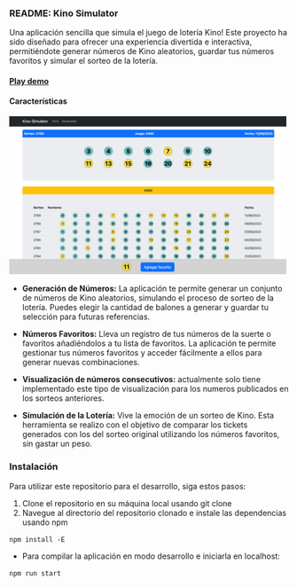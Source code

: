 ### README: Kino Simulator 

Una aplicación sencilla que simula el juego de lotería Kino! Este proyecto ha sido diseñado para ofrecer una experiencia divertida e interactiva, permitiéndote generar números de Kino aleatorios, guardar tus números favoritos y simular el sorteo de la lotería.

#### [Play demo](https://javiercollao.github.io/lottery-simulator/) 

#### Características

<img src="./src/cover.png" alt="drawing" style="width:500px;"/>

* **Generación de Números:** La aplicación te permite generar un conjunto de números de Kino aleatorios, simulando el proceso de sorteo de la lotería. Puedes elegir la cantidad de balones a generar y guardar tu selección para futuras referencias.

* **Números Favoritos:** Lleva un registro de tus números de la suerte o favoritos añadiéndolos a tu lista de favoritos. La aplicación te permite gestionar tus números favoritos y acceder fácilmente a ellos para generar nuevas combinaciones.

* **Visualización de números consecutivos:** actualmente solo tiene implementado este tipo de visualización para los numeros publicados en los sorteos anteriores.

* **Simulación de la Lotería:** Vive la emoción de un sorteo de Kino. Esta herramienta se realizo con el objetivo de comparar los tickets generados con los del sorteo original utilizando los números favoritos, sin gastar un peso.

### Instalación

Para utilizar este repositorio para el desarrollo, siga estos pasos:
1. Clone el repositorio en su máquina local usando git clone
2. Navegue al directorio del repositorio clonado e instale las dependencias usando npm
```
npm install -E
```
* Para compilar la aplicación en modo desarrollo e iniciarla en localhost:
```
npm run start
```


